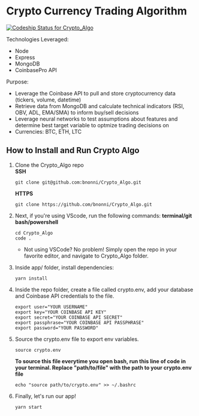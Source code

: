 # Crypto Currency Trading Algorithm
[![Codeship Status for Crypto_Algo](https://app.codeship.com/projects/a06143f0-1e93-0138-b580-4a54e7b00208/status?branch=master)](https://app.codeship.com/projects/382175)

Technologies Leveraged:

-   Node
-   Express
-   MongoDB
-   CoinbasePro API

Purpose:

-   Leverage the Coinbase API to pull and store cryptocurrency data (tickers, volume, datetime)
-   Retrieve data from MongoDB and calculate technical indicators (RSI, OBV, ADL, EMA/SMA) to inform buy/sell decisions
-   Leverage neural networks to test assumptions about features and determine best target variable to optmize trading decisions on
-   Currencies: BTC, ETH, LTC

## How to Install and Run Crypto Algo

1. Clone the Crypto_Algo repo <br/>
   **SSH**

    ```
    git clone git@github.com:bnonni/Crypto_Algo.git
    ```

    **HTTPS**

    ```
    git clone https://github.com/bnonni/Crypto_Algo.git
    ```

2. Next, if you're using VScode, run the following commands:
    **terminal/git bash/powershell**
      ```
      cd Crypto_Algo
      code .
      ```
   - Not using VSCode? No problem! Simply open the repo in your favorite editor, and navigate to Crypto_Algo folder.


3. Inside app/ folder, install dependencies:
   ```
   yarn install
   ```

4. Inside the repo folder, create a file called crypto.env, add your database and Coinbase API credentials to the file.
   ```
   export user="YOUR USERNAME"
   export key="YOUR COINBASE API KEY"
   export secret="YOUR COINBASE API SECRET"
   export passphrase="YOUR COINBASE API PASSPHRASE"
   export password="YOUR PASSWORD"
   ```

5. Source the crypto.env file to export env variables.
   ```
   source crypto.env
   ```
   **To source this file everytime you open bash, run this line of code in your terminal. Replace "path/to/file" with the path to your crypto.env file**
   ```
   echo "source path/to/crypto.env" >> ~/.bashrc

6. Finally, let's run our app!
   ```
   yarn start
   ```
